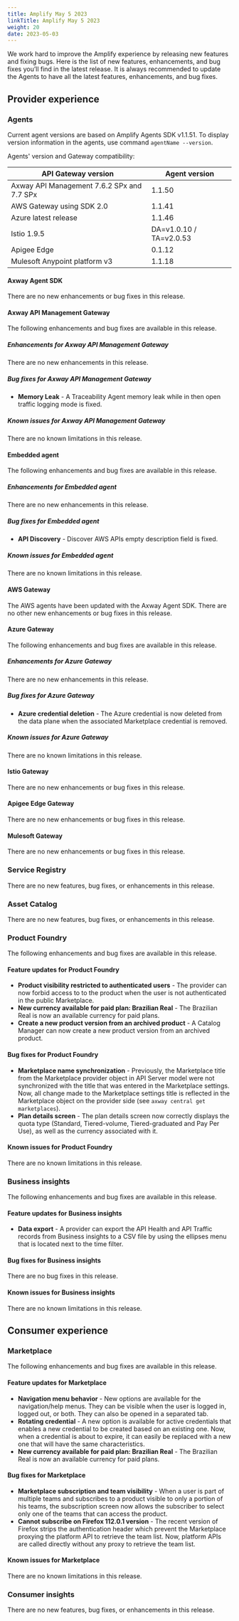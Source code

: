 ```yaml
---
title: Amplify May 5 2023
linkTitle: Amplify May 5 2023
weight: 20
date: 2023-05-03
---
```

We work hard to improve the Amplify experience by releasing new features and fixing bugs. Here is the list of new features, enhancements, and bug fixes you’ll find in the latest release.  It is always recommended to update the Agents to have all the latest features, enhancements, and bug fixes.

## Provider experience

### Agents

Current agent versions are based on Amplify Agents SDK v1.1.51. To display version information in the agents, use command `agentName --version`.

Agents' version and Gateway compatibility:

| API Gateway version                        | Agent version           |
|--------------------------------------------|-------------------------|
| Axway API Management 7.6.2 SPx and 7.7 SPx | 1.1.50                  |
| AWS Gateway using SDK 2.0                  | 1.1.41                  |
| Azure latest release                       | 1.1.46                  |
| Istio 1.9.5                                | DA=v1.0.10 / TA=v2.0.53 |
| Apigee Edge                                | 0.1.12                  |
| Mulesoft Anypoint platform v3              | 1.1.18                  |

#### Axway Agent SDK

There are no new enhancements or bug fixes in this release.

#### Axway API Management Gateway

The following enhancements and bug fixes are available in this release.

##### Enhancements for Axway API Management Gateway

There are no new enhancements in this release.

##### Bug fixes for Axway API Management Gateway

* **Memory Leak** - A Traceability Agent memory leak while in then open traffic logging mode is fixed.

##### Known issues for Axway API Management Gateway

There are no known limitations in this release.

#### Embedded agent

The following enhancements and bug fixes are available in this release.

##### Enhancements for Embedded agent

There are no new enhancements in this release.

##### Bug fixes for Embedded agent

* **API Discovery** - Discover AWS APIs empty description field is fixed.

##### Known issues for Embedded agent

There are no known limitations in this release.

#### AWS Gateway

The AWS agents have been updated with the Axway Agent SDK. There are no other new enhancements or bug fixes in this release.

#### Azure Gateway

The following enhancements and bug fixes are available in this release.

##### Enhancements for Azure Gateway

There are no new enhancements in this release.

##### Bug fixes for Azure Gateway

* **Azure credential deletion** - The Azure credential is now deleted from the data plane when the associated Marketplace credential is removed.

##### Known issues for Azure Gateway

There are no known limitations in this release.

#### Istio Gateway

There are no new enhancements or bug fixes in this release.

#### Apigee Edge Gateway

There are no new enhancements or bug fixes in this release.

#### Mulesoft Gateway

There are no new enhancements or bug fixes in this release.

### Service Registry

There are no new features, bug fixes, or enhancements in this release.

<!-- * **API Compliance Validation** - Design and Security compliance validation can be enabled/disabled for any environment from the create/edit environment wizard.  The Compliance Validation entitlement must be enabled for the organization. From the Service Registry, the option to manually "Run Rulesets" and perform the action of API Compliance Validation for an API service via the ellipsis menu option. The grading score of the Design and Security compliance in the 'Security' and 'Design' columns. -->  

### Asset Catalog

There are no new features, bug fixes, or enhancements in this release.

### Product Foundry

The following enhancements and bug fixes are available in this release.

#### Feature updates for Product Foundry

* **Product visibility restricted to authenticated users** - The provider can now forbid access to to the product when the user is not authenticated in the public Marketplace.
* **New currency available for paid plan: Brazilian Real** - The Brazilian Real is now an available currency for paid plans.
* **Create a new product version from an archived product** - A Catalog Manager can now create a new product version from an archived product.

#### Bug fixes for Product Foundry

* **Marketplace name synchronization** - Previously, the Marketplace title from the Marketplace provider object in API Server model were not synchronized with the title that was entered in the Marketplace settings. Now, all change made to the Marketplace settings title is reflected in the Marketplace object on the provider side (see `axway central get marketplaces`).
* **Plan details screen** - The plan details screen now correctly displays the quota type (Standard, Tiered-volume, Tiered-graduated and Pay Per Use), as well as the currency associated with it.

#### Known issues for Product Foundry

There are no known limitations in this release.

### Business insights

The following enhancements and bug fixes are available in this release.

#### Feature updates for Business insights

* **Data export** - A provider can export the API Health and API Traffic records from Business insights to a CSV file by using the ellipses menu that is located next to the time filter.

#### Bug fixes for Business insights

There are no bug fixes in this release.

#### Known issues for Business insights

There are no known limitations in this release.

## Consumer experience

### Marketplace

The following enhancements and bug fixes are available in this release.

#### Feature updates for Marketplace

* **Navigation menu behavior** - New options are available for the navigation/help menus. They can be visible when the user is logged in, logged out, or both. They can also be opened in a separated tab.
* **Rotating credential** - A new option is available for active credentials that enables a new credential to be created based on an existing one. Now, when a credential is about to expire, it can easily be replaced with a new one that will have the same characteristics.
* **New currency available for paid plan: Brazilian Real** - The Brazilian Real is now an available currency for paid plans.

#### Bug fixes for Marketplace

* **Marketplace subscription and team visibility** - When a user is part of multiple teams and subscribes to a product visible to only a portion of his teams, the subscription screen now allows the subscriber to select only one of the teams that can access the product.
* **Cannot subscribe on Firefox 112.0.1 version** - The recent version of Firefox strips the authentication header which prevent the Marketplace proxying the platform API to retrieve the team list. Now, platform APIs are called directly without any proxy to retrieve the team list.

#### Known issues for Marketplace

There are no known limitations in this release.

### Consumer insights

There are no new features, bug fixes, or enhancements in this release.
